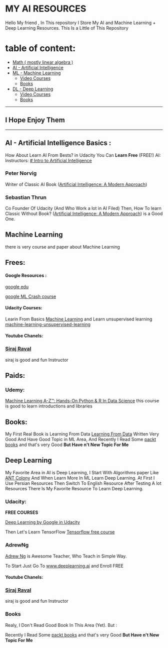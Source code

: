 # MY AI RESOURCES
Hello My friend , In This repository I Store My AI and Machine Learning + Deep Learning Resources.
This Is a Little of This Repository


# table of content:
 - [Math ( mostly linear algebra )](#0)
 - [AI - Artificial Intelligence](#AI-Artificial-Intelligence-Basics)
 - [ML - Machine Learning](#machine-learning)
    - [Video Courses](#3)
    - [Books](#4)
  - [DL - Deep Learning](#5)
      - [Video Courses](#3)
      - [Books](#4)
---
## I Hope Enjoy Them
---
## AI - Artificial Intelligence Basics :
How About Learn AI From Bests? in Udacity You Can **Learn Free** (FREE!) AI:
Instructors:
[# Intro to Artificial Intelligence](https://eu.udacity.com/course/intro-to-artificial-intelligence--cs271?utm_medium=referral&utm_campaign=api)
### Peter Norvig
Writer of Classic AI Book  ([Artificial Intelligence: A Modern Approach](http://aima.cs.berkeley.edu/)) 
### Sebastian Thrun
Co Founder Of Udacity (And Who Work a lot in AI Filed)
Then, How To learn Classic Without Book?
([Artificial Intelligence: A Modern Approach](http://aima.cs.berkeley.edu/))  is a Good One.

## Machine Learning
there is very course and paper about Machine Learning
## Frees:
#### Google Resources :
[google edu](https://ai.google/education/)

[google ML Crash course](https://developers.google.com/machine-learning/crash-course/ml-intro)

####  Udacity Courses:
Learin From Basics
[ Machine Learning](https://eu.udacity.com/course/machine-learning--ud262)
and Learn unsupervised learning
[machine-learning-unsupervised-learning](https://eu.udacity.com/course/machine-learning-unsupervised-learning--ud741)

#### Youtube Chanels:
### [Siraj Raval](https://www.youtube.com/channel/UCWN3xxRkmTPmbKwht9FuE5A)
siraj is good and fun Instructor

## Paids:
### Udemy:
[Machine Learning A-Z™: Hands-On Python & R In Data Science](https://www.udemy.com/machinelearning/)
this course is good to learn introductions and libraries
## Books:
My First Real Book is Learning From Data
[Learning From Data](http://amlbook.com/)
Written Very Good And Have Good Topic in ML Area, And Recently I Read Some [packt books](https://www.packtpub.com/) and that's very Good **But Have n't New Topic For Me**

## Deep Learning
My Favorite Area in AI is Deep Learning, I Start With Algorithms paper Like [ANT Colony](https://scholar.google.com/scholar?q=ant%20colony%20optimization%20deep%20learning) And When Learn More In ML Learn Deep Learning. At First I Use Persian Resources Then Switch To English Resource After Testing A lot Resources There Is My Favorite Resource To Learn Deep Learning.
### Udacity:

**FREE COURSES**

[ Deep Learning by Google in Udacity](https://eu.udacity.com/course/deep-learning--ud730)

Then Let's Learn TensorFlow
[Tensorflow free course](https://eu.udacity.com/course/intro-to-tensorflow-for-deep-learning--ud187)

### AdrewNg
[Adrew Ng](www.deeplearning.ai) is Awesome Teacher, Who Teach in Simple Way.

To Start Just Go To www.deeplearning.ai and Enroll FREE

#### Youtube Chanels:
### [Siraj Raval](https://www.youtube.com/channel/UCWN3xxRkmTPmbKwht9FuE5A)
siraj is good and fun Instructor

### Books
Realy, I Don't Read Good Book In This Area (Yet). But :

Recently I Read Some [packt books](https://www.packtpub.com/) and that's very Good **But Have n't New Topic For Me**
